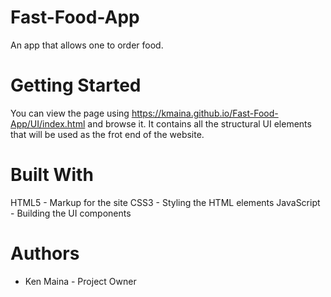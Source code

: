 # Fast-Food-App
An app that allows one to order food.

# Getting Started
You can view the page using https://kmaina.github.io/Fast-Food-App/UI/index.html and browse it. It contains all the structural UI elements that will be used as the frot end of the website.

# Built With
HTML5 - Markup for the site
CSS3 - Styling the HTML elements
JavaScript - Building the UI components

# Authors
<ul><li>Ken Maina - Project Owner</li></ul> 
